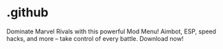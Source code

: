 # .github
Dominate Marvel Rivals with this powerful Mod Menu! Aimbot, ESP, speed hacks, and more – take control of every battle. Download now!
